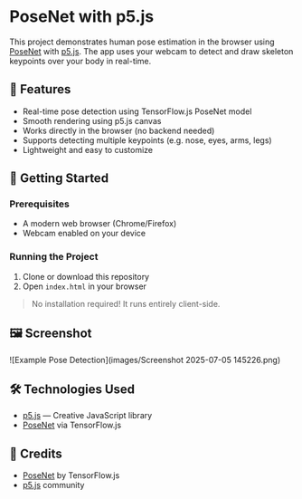 # PoseNet with p5.js

This project demonstrates human pose estimation in the browser using [PoseNet](https://github.com/tensorflow/tfjs-models/tree/master/posenet) with [p5.js](https://p5js.org/). The app uses your webcam to detect and draw skeleton keypoints over your body in real-time.

## 🧠 Features

- Real-time pose detection using TensorFlow.js PoseNet model
- Smooth rendering using p5.js canvas
- Works directly in the browser (no backend needed)
- Supports detecting multiple keypoints (e.g. nose, eyes, arms, legs)
- Lightweight and easy to customize

## 🚀 Getting Started

### Prerequisites

- A modern web browser (Chrome/Firefox)
- Webcam enabled on your device

### Running the Project

1. Clone or download this repository
2. Open `index.html` in your browser

> No installation required! It runs entirely client-side.

## 🖼️ Screenshot

![Example Pose Detection](images/Screenshot 2025-07-05 145226.png)


## 🛠️ Technologies Used

- [p5.js](https://p5js.org/) — Creative JavaScript library
- [PoseNet](https://github.com/tensorflow/tfjs-models/tree/master/posenet) via TensorFlow.js


## 🙏 Credits

- [PoseNet](https://github.com/tensorflow/tfjs-models/tree/master/posenet) by TensorFlow.js
- [p5.js](https://p5js.org/) community


